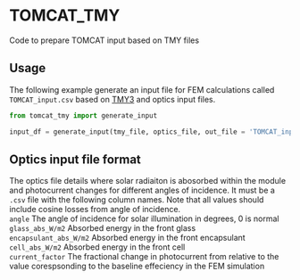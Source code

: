 # TOMCAT_TMY
Code to prepare TOMCAT input based on TMY files

## Usage

The following example generate an input file for FEM calculations called `TOMCAT_input.csv` based on [TMY3](https://www.nrel.gov/docs/fy08osti/43156.pdf) and optics input files.

```python
from tomcat_tmy import generate_input

input_df = generate_input(tmy_file, optics_file, out_file = 'TOMCAT_input.csv')
```

## Optics input file format

The optics file details where solar radiaiton is abosorbed within the module and photocurrent changes for different angles of incidence. It must be a `.csv` file with the following column names. Note that all values should include cosine losses from angle of incidence.  
`angle` The angle of incidence for solar illumination in degrees, 0 is normal  
`glass_abs_W/m2` Absorbed energy in the front glass  
`encapsulant_abs_W/m2` Absorbed energy in the front encapsulant  
`cell_abs_W/m2` Absorbed energy in the front cell  
`current_factor` The fractional change in photocurrent from relative to the value corespsonding to the baseline effeciency in the FEM simulation
